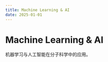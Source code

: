 ```yaml
---
title: Machine Learning & AI
date: 2025-01-01
---
```


# Machine Learning & AI

机器学习与人工智能在分子科学中的应用。
